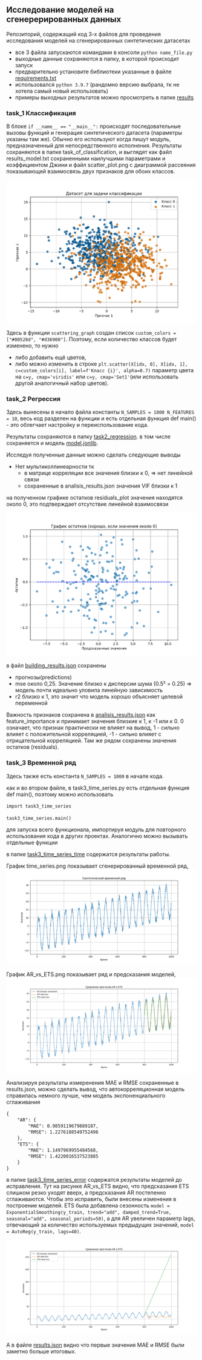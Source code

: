 ## Исследование моделей на сгенерерированных данных

Репозиторий, содержащий код 3-х файлов для проведения исследования моделей на сгенерированных синтетических датасетах

+ все 3 файла запускаются командами в консоли `python name_file.py` 
+ выходные данные сохраняются в папку, в которой происходит запуск
+ предварительно установите библиотеки указанные в файле [requirements.txt](https://github.com/YOya-Shep/test-models/blob/main/requirements.txt)
+ использовалcя `python 3.9.7` (рандомно версию выбрала, тк не хотела самый новый использовать)
+ примеры выходных результатов можно просмотреть в папке [results](https://github.com/YOya-Shep/test-models/tree/main/results)

### task_1 Классификация

В блоке `if __name__ == "__main__":` происходят последовательные вызовы функций и генерация синтетического датасета (параметры указаны там же). Обычно его используют когда пишут модуль, предназначенный для непосредственного исполнения. Результаты сохраняются в папке task_of_classification, и выглядят как файл results_model.txt сохраненными наилучшими параметрами и коэффициентом Джини и файл scatter_plot.png с диаграммой рассеяния показывающей взаимосвязь двух признаков для обоих классов. 

![scatter_plot_2_classes](https://github.com/YOya-Shep/test-models/blob/main/results/task_of_classification_20250926_014520/scatter_plot.png) 

Здесь в функции `scattering_graph` создан список `custom_colors = ["#00528d", "#d36900"]`. Поэтому, если количество классов будет изменено, то нужно
+ либо добавить ещё цветов,
+ либо можно изменить в строке `plt.scatter(X[idx, 0], X[idx, 1], c=custom_colors[i], label=f'Класс {i}', alpha=0.7)` параметр цвета на `c=y, cmap='viridis'` или `c=y, cmap='Set1'`(или использовать другой аналогичный набор цветов).


### task_2 Регрессия

Здесь вынесены в начало файла константы `N_SAMPLES = 1000 N_FEATURES = 10`, весь код разделен на функции и есть отдельная функция def main() - это облегчает настройку и переиспользование кода.

Результаты сохраняются в папку [task2_regression](https://github.com/YOya-Shep/test-models/tree/main/results/task2_regression_20250926_202030). в том числе сохраняется и модель [model.jonlib](https://github.com/YOya-Shep/test-models/blob/main/results/task2_regression_20250926_202030/model.joblib).

Исследуя полученные данные можно сделать следующие выводы

* Нет мультиколлинеарности тк
    + в матрице корреляции все значения близки к 0, => нет линейной связи
    + сохраненные в analisis_results.json значения VIF близки к 1

на полученном графике остатков residuals_plot значения находятся около 0, это подтверждает отсутствие линейной взаимосвязи

![residuals_plot.png](https://github.com/YOya-Shep/test-models/blob/main/results/task2_regression_20250926_202030/residuals_plot.png)

в файл [building_results.json](https://github.com/YOya-Shep/test-models/blob/main/results/task2_regression_20250926_202030/building_results.json) сохранены 
+ прогнозы(predictions)
+ mse около 0,25. Значение близко к дисперсии шума (0.5² = 0.25) => модель почти идеально уловила линейную зависимость
+ r2 близко к 1, это значит что модель хорошо объясняет целевой переменной

Важность признаков сохранена в [analisis_results.json](https://github.com/YOya-Shep/test-models/blob/main/results/task2_regression_20250926_202030/analisis_results.json) как feature_importance и принимает значения близкие к 1, к -1 или к 0. 0 означает, что признак практически не влияет на вывод, 1 - сильно влияет с положительной корреляцией, -1 - сильно влияет с отрицательной корреляцией. Там же рядом сохранены значения остатков (residuals).


### task_3 Временной ряд

Здесь также есть константа `N_SAMPLES = 1000` в начале кода. 

как и во втором файле, в task3_time_series.py есть отдельная функция def main(), поэтому можно использовать 
```
import task3_time_series

task3_time_series.main()
```
для запуска всего функционала, импортируя модуль для повторного использования кода в других проектах. Аналогично можно вызывать отдельные функции


в папке [task3_time_series_time](https://github.com/YOya-Shep/test-models/tree/main/results/task3_time_series_20250926_202111) содержатся результаты работы.

График time_series.png показывает сгенерированный временной ряд, 
![time_series.png](https://github.com/YOya-Shep/test-models/blob/main/results/task3_time_series_20250926_202111/time_series.png)

График AR_vs_ETS.png показывает ряд и предсказания моделей,
![AR_vs_ETS.png](https://github.com/YOya-Shep/test-models/blob/main/results/task3_time_series_20250926_202111/AR_vs_ETS.png)

Анализируя результаты измеренения MAE и RMSE сохраненные в results.json, можно сделать вывод, что автокорреляционная модель справилась немного лучше, чем модель экспоненциального сглаживания
```
{
    "AR": {
        "MAE": 0.9859119679889187,
        "RMSE": 1.2276188549752496
    },
    "ETS": {
        "MAE": 1.1497969955484568,
        "RMSE": 1.4220016537523885
    }
}
```

в папке [task3_time_series_error](https://github.com/YOya-Shep/test-models/tree/main/results/task3_time_series_error) содержатся результаты моделей до исправления. Тут на рисунке AR_vs_ETS видно, что предсказания ETS слишком резко уходят вверх, а предсказания AR постепенно сглаживаются. Чтобы это исправить, были внесены изменения в построение моделей. ETS была добавлена сезонность `model = ExponentialSmoothing(y_train, trend="add", damped_trend=True, seasonal="add", seasonal_periods=50)`, а для AR увеличен параметр lags, отвечающий за количество используемых предыдущих значений, `model = AutoReg(y_train, lags=40)`.

![AR_vs_ETS_error.png](https://github.com/YOya-Shep/test-models/blob/main/results/task3_time_series_error/AR_vs_ETS_if_None_seasonal.png)

А в файле [results.json](https://github.com/YOya-Shep/test-models/blob/main/results/task3_time_series_error/results.json) видно что первые значения MAE и RMSE были заметно больше итоговых.

